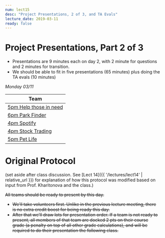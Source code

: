 ```yaml
---
num: lect15
desc: "Project Presentations, 2 of 3, and TA Evals"
lecture_date: 2019-03-11
ready: false
---
```


# Project Presentations, Part 2 of 3

* Presentations are 9 minutes each on day 2, with 2 minute for questions and 2 minutes for transition.
* We should be able to fit in five presentations (65 minutes) plus doing the TA evals (10 minutes)

*Monday 03/11*

| Team |
|-|
| [5pm Help those in need](https://github.com/ucsb-cs48-w19/5pm-Help-Those-In-Need) |
| [6pm Park Finder](https://github.com/ucsb-cs48-w19/6pm-park-finder) |
| [4pm Spotify](https://github.com/ucsb-cs48-w19/4pm-spotify) |
| [4pm Stock Trading](https://github.com/ucsb-cs48-w19/4pm-stock-trading) |
| [5pm Pet Life](https://github.com/ucsb-cs48-w19/5pm-pet-life)    |



# Original Protocol

(set aside after class discussion.  See [Lect 14]({{ '/lectures/lect14' | relative_url }}) for explanation of how this protocol was modified based on input from Prof. Kharitonova and the class.)

<s>All teams should be ready to present by this day.</s>

* <s>We'll take volunteers first.   Unlike in the previous lecture meeting, there is no extra credit boost for being ready this day.</s>
* <s>After that we'll draw lots for presentation order.  If a team is not ready to present, all members of that team are docked 2 pts on their course grade (a penalty on top of all other grade calculations), and will be required to do their presentation the following class.</s>

